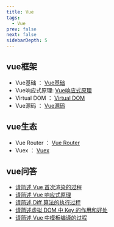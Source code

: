 ```yaml
---
title: Vue
tags: 
  - Vue
prev: false
next: false
sidebarDepth: 5
---
```


## vue框架
- Vue基础 ： [Vue基础](./vue-base/01.md)
- Vue响应式原理: [Vue响应式原理](./vue-observe/01.md)
- Virtual DOM ： [Virtual DOM](./virtual-dom/01.md)
- Vue源码 ： [Vue源码](./vue-source-code/01.md)

## vue生态
- Vue Router ： [Vue Router](./vue-router/01.md)
- Vuex ： [Vuex](./vuex/01vuex.md)

## vue问答
- [请简述 Vue 首次渲染的过程](./vue-source-code/Q&A.html#三、请简述-vue-首次渲染的过程)
- [请简述 Vue 响应式原理](./vue-observe/03.html#五、请简述-vue-响应式原理)
- [请简述 Diff 算法的执行过程](./virtual-dom/04.html#四、请简述-diff-算法的执行过程)
- [请简述虚拟 DOM 中 Key 的作用和好处](./virtual-dom/04.html#五、请简述虚拟-dom-中-key-的作用和好处)
- [请简述 Vue 中模板编译的过程](./vue-source-code/Q&A.html#一、请简述-vue-中模板编译的过程。)
